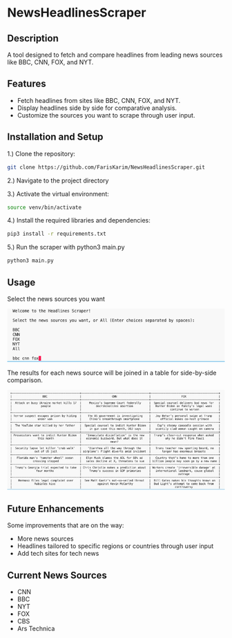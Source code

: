 # NewsHeadlinesScraper

## Description

A tool designed to fetch and compare headlines from leading news sources like BBC, CNN, FOX, and NYT. 


## Features
- Fetch headlines from sites like BBC, CNN, FOX, and NYT.
- Display headlines side by side for comparative analysis.
- Customize the sources you want to scrape through user input.


## Installation and Setup

1.) Clone the repository:
   ```bash
   git clone https://github.com/FarisKarim/NewsHeadlinesScraper.git
   ```
2.) Navigate to the project directory

3.) Activate the virtual environment:
   ```bash
   source venv/bin/activate
   ```

4.) Install the required libraries and dependencies:
   ```bash
   pip3 install -r requirements.txt
   ```

5.) Run the scraper with python3 main.py
   ```bash
   python3 main.py
   ```

## Usage

Select the news sources you want

![Search Image](./images/search.png)

The results for each news source will be joined in a table for side-by-side comparison.

![Results Image](./images/results.png)



## Future Enhancements
Some improvements that are on the way:

- More news sources
- Headlines tailored to specific regions or countries through user input
- Add tech sites for tech news

## Current News Sources

- CNN
- BBC
- NYT
- FOX
- CBS
- Ars Technica